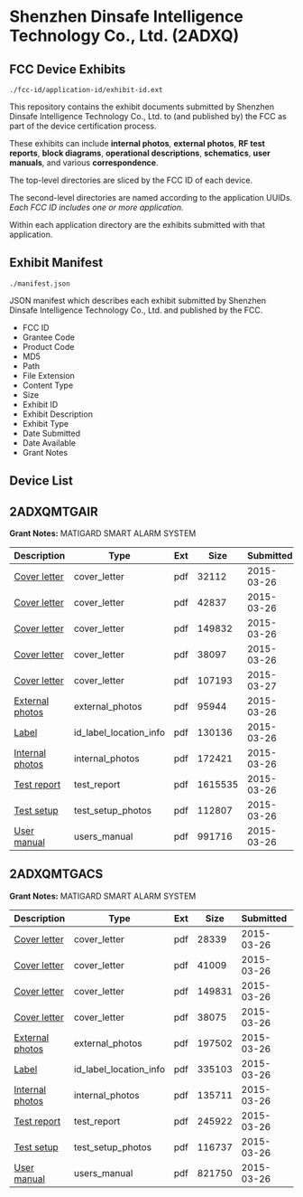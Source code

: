 # Shenzhen Dinsafe Intelligence Technology Co., Ltd. (2ADXQ)
## FCC Device Exhibits

```
./fcc-id/application-id/exhibit-id.ext
```

This repository contains the exhibit documents submitted by Shenzhen Dinsafe Intelligence Technology Co., Ltd. to (and published by) the FCC as part of the device certification process.

These exhibits can include **internal photos**, **external photos**, **RF test reports**, **block diagrams**, **operational descriptions**, **schematics**, **user manuals**, and various **correspondence**.

The top-level directories are sliced by the FCC ID of each device.

The second-level directories are named according to the application UUIDs. *Each FCC ID includes one or more application.*

Within each application directory are the exhibits submitted with that application. 

## Exhibit Manifest

```
./manifest.json
```

JSON manifest which describes each exhibit submitted by Shenzhen Dinsafe Intelligence Technology Co., Ltd. and published by the FCC.

- FCC ID
- Grantee Code
- Product Code
- MD5
- Path
- File Extension
- Content Type
- Size
- Exhibit ID
- Exhibit Description
- Exhibit Type
- Date Submitted
- Date Available
- Grant Notes

## Device List
## 2ADXQMTGAIR
**Grant Notes:** MATIGARD SMART ALARM SYSTEM

| Description | Type | Ext | Size | Submitted | Available |
| ----------- | ---- | --- | ---- | --------- | --------- |
| [Cover letter](2ADXQMTGAIR/d2a8cfd24442bbc1d9fa831547a1d04d/2566777.pdf) | cover_letter | pdf | 32112 | 2015-03-26 | 2015-03-27 |
| [Cover letter](2ADXQMTGAIR/d2a8cfd24442bbc1d9fa831547a1d04d/2566778.pdf) | cover_letter | pdf | 42837 | 2015-03-26 | 2015-03-27 |
| [Cover letter](2ADXQMTGAIR/d2a8cfd24442bbc1d9fa831547a1d04d/2566779.pdf) | cover_letter | pdf | 149832 | 2015-03-26 | 2015-03-27 |
| [Cover letter](2ADXQMTGAIR/d2a8cfd24442bbc1d9fa831547a1d04d/2566780.pdf) | cover_letter | pdf | 38097 | 2015-03-26 | 2015-03-27 |
| [Cover letter](2ADXQMTGAIR/d2a8cfd24442bbc1d9fa831547a1d04d/2567930.pdf) | cover_letter | pdf | 107193 | 2015-03-27 | 2015-03-27 |
| [External photos](2ADXQMTGAIR/d2a8cfd24442bbc1d9fa831547a1d04d/2566781.pdf) | external_photos | pdf | 95944 | 2015-03-26 | 2015-09-22 |
| [Label](2ADXQMTGAIR/d2a8cfd24442bbc1d9fa831547a1d04d/2566782.pdf) | id_label_location_info | pdf | 130136 | 2015-03-26 | 2015-03-27 |
| [Internal photos](2ADXQMTGAIR/d2a8cfd24442bbc1d9fa831547a1d04d/2566783.pdf) | internal_photos | pdf | 172421 | 2015-03-26 | 2015-09-22 |
| [Test report](2ADXQMTGAIR/d2a8cfd24442bbc1d9fa831547a1d04d/2566786.pdf) | test_report | pdf | 1615535 | 2015-03-26 | 2015-03-27 |
| [Test setup](2ADXQMTGAIR/d2a8cfd24442bbc1d9fa831547a1d04d/2566787.pdf) | test_setup_photos | pdf | 112807 | 2015-03-26 | 2015-09-22 |
| [User manual](2ADXQMTGAIR/d2a8cfd24442bbc1d9fa831547a1d04d/2566788.pdf) | users_manual | pdf | 991716 | 2015-03-26 | 2015-09-22 |
## 2ADXQMTGACS
**Grant Notes:** MATIGARD SMART ALARM SYSTEM

| Description | Type | Ext | Size | Submitted | Available |
| ----------- | ---- | --- | ---- | --------- | --------- |
| [Cover letter](2ADXQMTGACS/420ce5e676d76e0013f4f314cf2b7e7c/2566846.pdf) | cover_letter | pdf | 28339 | 2015-03-26 | 2015-03-26 |
| [Cover letter](2ADXQMTGACS/420ce5e676d76e0013f4f314cf2b7e7c/2566847.pdf) | cover_letter | pdf | 41009 | 2015-03-26 | 2015-03-26 |
| [Cover letter](2ADXQMTGACS/420ce5e676d76e0013f4f314cf2b7e7c/2566848.pdf) | cover_letter | pdf | 149831 | 2015-03-26 | 2015-03-26 |
| [Cover letter](2ADXQMTGACS/420ce5e676d76e0013f4f314cf2b7e7c/2566849.pdf) | cover_letter | pdf | 38075 | 2015-03-26 | 2015-03-26 |
| [External photos](2ADXQMTGACS/420ce5e676d76e0013f4f314cf2b7e7c/2566850.pdf) | external_photos | pdf | 197502 | 2015-03-26 | 2015-09-22 |
| [Label](2ADXQMTGACS/420ce5e676d76e0013f4f314cf2b7e7c/2566851.pdf) | id_label_location_info | pdf | 335103 | 2015-03-26 | 2015-03-26 |
| [Internal photos](2ADXQMTGACS/420ce5e676d76e0013f4f314cf2b7e7c/2566852.pdf) | internal_photos | pdf | 135711 | 2015-03-26 | 2015-09-22 |
| [Test report](2ADXQMTGACS/420ce5e676d76e0013f4f314cf2b7e7c/2566855.pdf) | test_report | pdf | 245922 | 2015-03-26 | 2015-03-26 |
| [Test setup](2ADXQMTGACS/420ce5e676d76e0013f4f314cf2b7e7c/2566856.pdf) | test_setup_photos | pdf | 116737 | 2015-03-26 | 2015-09-22 |
| [User manual](2ADXQMTGACS/420ce5e676d76e0013f4f314cf2b7e7c/2566857.pdf) | users_manual | pdf | 821750 | 2015-03-26 | 2015-09-22 |
